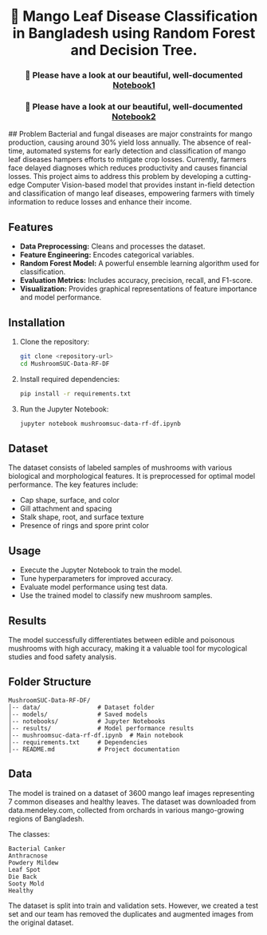 <h1 align="center">
  🌟 Mango Leaf Disease Classification in Bangladesh using Random Forest and Decision Tree. 
</h1>

<h3 align = "center"> 👀 Please have a look at our beautiful, well-documented <a href="https://github.com/isratjahan829/Machine-Learning/blob/main/mangoleafbd-rf-df.ipynb">Notebook1</a></h3>
<h3 align = "center"> 👀 Please have a look at our beautiful, well-documented <a href="/src/tasks/task-3-model-training/Best-Model/ResNet50/mango-leaf-disease-detection-using-cnn.ipynb">Notebook2</a></h3>
## Problem
Bacterial and fungal diseases are major constraints for mango production, causing around 30% yield loss annually. The absence of real-time, automated systems for early detection and classification of mango leaf diseases hampers efforts to mitigate crop losses. Currently, farmers face delayed diagnoses which reduces productivity and causes financial losses. This project aims to address this problem by developing a cutting-edge Computer Vision-based model that provides instant in-field detection and classification of mango leaf diseases, empowering farmers with timely information to reduce losses and enhance their income.

## Features
- **Data Preprocessing:** Cleans and processes the dataset.
- **Feature Engineering:** Encodes categorical variables.
- **Random Forest Model:** A powerful ensemble learning algorithm used for classification.
- **Evaluation Metrics:** Includes accuracy, precision, recall, and F1-score.
- **Visualization:** Provides graphical representations of feature importance and model performance.

## Installation
1. Clone the repository:
   ```sh
   git clone <repository-url>
   cd MushroomSUC-Data-RF-DF
   ```
2. Install required dependencies:
   ```sh
   pip install -r requirements.txt
   ```
3. Run the Jupyter Notebook:
   ```sh
   jupyter notebook mushroomsuc-data-rf-df.ipynb
   ```

## Dataset
The dataset consists of labeled samples of mushrooms with various biological and morphological features. It is preprocessed for optimal model performance. The key features include:
- Cap shape, surface, and color
- Gill attachment and spacing
- Stalk shape, root, and surface texture
- Presence of rings and spore print color

## Usage
- Execute the Jupyter Notebook to train the model.
- Tune hyperparameters for improved accuracy.
- Evaluate model performance using test data.
- Use the trained model to classify new mushroom samples.

## Results
The model successfully differentiates between edible and poisonous mushrooms with high accuracy, making it a valuable tool for mycological studies and food safety analysis.

## Folder Structure
```
MushroomSUC-Data-RF-DF/
│-- data/                # Dataset folder
│-- models/              # Saved models
│-- notebooks/           # Jupyter Notebooks
│-- results/             # Model performance results
│-- mushroomsuc-data-rf-df.ipynb  # Main notebook
│-- requirements.txt     # Dependencies
│-- README.md            # Project documentation
```


## Data

The model is trained on a dataset of 3600 mango leaf images representing 7 common diseases and healthy leaves. The dataset was downloaded from data.mendeley.com, collected from orchards in various mango-growing regions of Bangladesh.

The classes:

    Bacterial Canker
    Anthracnose
    Powdery Mildew
    Leaf Spot
    Die Back
    Sooty Mold
    Healthy

The dataset is split into train and validation sets.
However, we created a test set and our team has removed the duplicates and augmented images from the original dataset.


